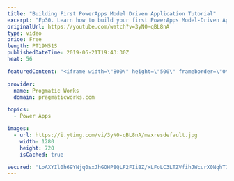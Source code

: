 ```yaml
---
title: "Building First PowerApps Model Driven Application Tutorial"
excerpt: "Ep30. Learn how to build your first PowerApps Model-Driven Application in just a few minutes. Work along with me while we build an application together with a business process and a screen to edit several entities.   To build a canvas application, check out this video: https://www.youtube.com/watch?v=CubdnBklOzg&t=4s"
originalUrl: https://youtube.com/watch?v=3yN0-qBL8nA
type: video
price: Free
length: PT19M51S
publishedDateTime: 2019-06-21T19:43:30Z
heat: 56

featuredContent: "<iframe width=\"800\" height=\"500\" frameborder=\"0\" src=\"https://www.youtube.com/embed/3yN0-qBL8nA\" allow=\"accelerometer; autoplay; encrypted-media; gyroscope; picture-in-picture\" allowfullscreen></iframe>"

provider:
  name: Progmatic Works
  domain: pragmaticworks.com

topics:
  - Power Apps

images:
  - url: https://i.ytimg.com/vi/3yN0-qBL8nA/maxresdefault.jpg
    width: 1280
    height: 720
    isCached: true

secured: "LoAXYIl0h69YNjq0sxJhGOHP8QLF2FIiBZ/xLFoLC3LTZVfihJWcurX0NqhT1K4lEKBOusXP7zKNnEEZ9AGzNIoAlqC5pN1SSsB5gmme8l3YwsqWMXcm7xIa0Kvv6Si+1V/EGzioyO4bG0oMlLT/nXZF0sRc5couPK0w+uhm5cNqcOZFS736hYvLYvafU5YUtZz1iw2MiUCMbEcHpQQBLDagV5LnLBqQ7GM40wcuJMFmS0O8IUBd3+tjEKeUpafDBL04vZhWNAUngYu2Hupl3gfMfC0UWh8DqnbA1MJBp/JnDCxU9JKhAjTv3/Y2E+a8P7KX0d1zFAfjiUd4UBcWjtJj/b5mXFvP3W8oqav4O/HXIXHQRkvabfnU/hsnt5hJDm09imkcwYzWFMBTzeSZ9Qawfg79YJVWsfG1gomoasQ=;GeyKc1ZcLQRL2qP+2I8CrA=="
---
```


